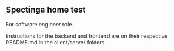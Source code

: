 ## Spectinga home test
For software engineer role.

Instructions for the backend and frontend are on their respective README.md in the client/server folders.

